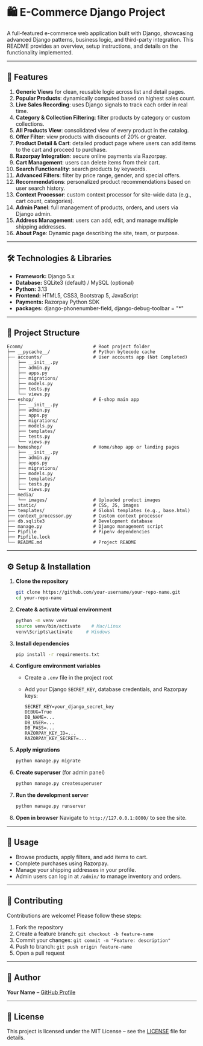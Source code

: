 # 🛍️ E-Commerce Django Project

A full-featured e-commerce web application built with Django, showcasing advanced Django patterns, business logic, and third-party integration. This README provides an overview, setup instructions, and details on the functionality implemented.

---

## 🚀 Features

1. **Generic Views** for clean, reusable logic across list and detail pages.
2. **Popular Products**: dynamically computed based on highest sales count.
3. **Live Sales Recording**: uses Django signals to track each order in real time.
4. **Category & Collection Filtering**: filter products by category or custom collections.
5. **All Products View**: consolidated view of every product in the catalog.
6. **Offer Filter**: view products with discounts of 20% or greater.
7. **Product Detail & Cart**: detailed product page where users can add items to the cart and proceed to purchase.
8. **Razorpay Integration**: secure online payments via Razorpay.
9. **Cart Management**: users can delete items from their cart.
10. **Search Functionality**: search products by keywords.
11. **Advanced Filters**: filter by price range, gender, and special offers.
12. **Recommendations**: personalized product recommendations based on user search history.
13. **Context Processor**: custom context processor for site-wide data (e.g., cart count, categories).
14. **Admin Panel**: full management of products, orders, and users via Django admin.
15. **Address Management**: users can add, edit, and manage multiple shipping addresses.
16. **About Page**: Dynamic page describing the site, team, or purpose.

---

## 🛠️ Technologies & Libraries

* **Framework:** Django 5.x
* **Database:** SQLite3 (default) / MySQL (optional)
* **Python:** 3.13
* **Frontend:** HTML5, CSS3, Bootstrap 5, JavaScript
* **Payments:** Razorpay Python SDK
* **packages:** django-phonenumber-field, django-debug-toolbar = "*"

---

## 📁 Project Structure

```
Ecomm/                          # Root project folder
├── __pycache__/                # Python bytecode cache
├── accounts/                   # User accounts app (Not Completed)
│   ├── __init__.py
│   ├── admin.py
│   ├── apps.py
│   ├── migrations/
│   ├── models.py
│   ├── tests.py
│   └── views.py
├── eshop/                      # E-shop main app
│   ├── __init__.py
│   ├── admin.py
│   ├── apps.py
│   ├── migrations/
│   ├── models.py
│   ├── templates/
│   ├── tests.py
│   └── views.py
├── homeshop/                   # Home/shop app or landing pages
│   ├── __init__.py
│   ├── admin.py
│   ├── apps.py
│   ├── migrations/
│   ├── models.py
│   ├── templates/
│   ├── tests.py
│   └── views.py
├── media/
│   └── images/                 # Uploaded product images
├── static/                     # CSS, JS, images
├── templates/                  # Global templates (e.g., base.html)
├── context_processor.py        # Custom context processor
├── db.sqlite3                  # Development database
├── manage.py                   # Django management script
├── Pipfile                     # Pipenv dependencies
├── Pipfile.lock
└── README.md                   # Project README
```

---

## ⚙️ Setup & Installation

1. **Clone the repository**

   ```bash
   git clone https://github.com/your-username/your-repo-name.git
   cd your-repo-name
   ```

2. **Create & activate virtual environment**

   ```bash
   python -m venv venv
   source venv/bin/activate    # Mac/Linux
   venv\Scripts\activate     # Windows
   ```

3. **Install dependencies**

   ```bash
   pip install -r requirements.txt
   ```

4. **Configure environment variables**

   * Create a `.env` file in the project root
   * Add your Django `SECRET_KEY`, database credentials, and Razorpay keys:

     ```env
     SECRET_KEY=your_django_secret_key
     DEBUG=True
     DB_NAME=...
     DB_USER=...
     DB_PASS=...
     RAZORPAY_KEY_ID=...
     RAZORPAY_KEY_SECRET=...
     ```

5. **Apply migrations**

   ```bash
   python manage.py migrate
   ```

6. **Create superuser** (for admin panel)

   ```bash
   python manage.py createsuperuser
   ```

7. **Run the development server**

   ```bash
   python manage.py runserver
   ```

8. **Open in browser**
   Navigate to `http://127.0.0.1:8000/` to see the site.

---

## 🎯 Usage

* Browse products, apply filters, and add items to cart.
* Complete purchases using Razorpay.
* Manage your shipping addresses in your profile.
* Admin users can log in at `/admin/` to manage inventory and orders.

---

## 📝 Contributing

Contributions are welcome! Please follow these steps:

1. Fork the repository
2. Create a feature branch: `git checkout -b feature-name`
3. Commit your changes: `git commit -m "Feature: description"`
4. Push to branch: `git push origin feature-name`
5. Open a pull request

---

## 👤 Author

**Your Name** – [GitHub Profile](https://github.com/realahmadraza)

---

## 📄 License

This project is licensed under the MIT License – see the [LICENSE](LICENSE) file for details.
